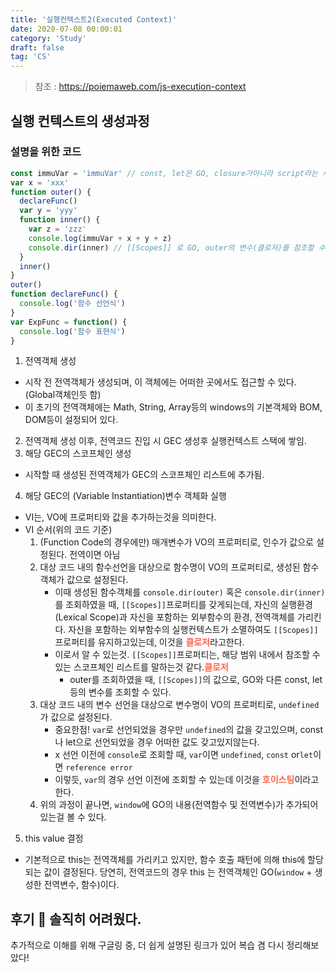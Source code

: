 ```yaml
---
title: '실행컨텍스트2(Executed Context)'
date: 2020-07-08 00:00:01
category: 'Study'
draft: false
tag: 'CS'
---
```


> 참조 : <https://poiemaweb.com/js-execution-context>

## 실행 컨텍스트의 생성과정

### 설명을 위한 코드

```javascript
const immuVar = 'immuVar' // const, let은 GO, closure가아니라 script라는 새로운곳에 추가됨.
var x = 'xxx'
function outer() {
  declareFunc()
  var y = 'yyy'
  function inner() {
    var z = 'zzz'
    console.log(immuVar + x + y + z)
    console.dir(inner) // [[Scopes]] 로 GO, outer의 변수(클로저)를 참조할 수 있음.
  }
  inner()
}
outer()
function declareFunc() {
  console.log('함수 선언식')
}
var ExpFunc = function() {
  console.log('함수 표현식')
}
```

1. 전역객체 생성

- 시작 전 전역객체가 생성되며, 이 객체에는 어떠한 곳에서도 접근할 수 있다.(Global객체인듯 함)
- 이 초기의 전역객체에는 Math, String, Array등의 windows의 기본객체와 BOM, DOM등이 설정되어 있다.

2. 전역객체 생성 이후, 전역코드 진입 시 GEC 생성후 실행컨텍스트 스택에 쌓임.
3. 해당 GEC의 스코프체인 생성

- 시작할 때 생성된 전역객체가 GEC의 스코프체인 리스트에 추가됨.

4. 해당 GEC의 (Variable Instantiation)변수 객체화 실행

- VI는, VO에 프로퍼티와 값을 추가하는것을 의미한다.
- VI 순서(위의 코드 기준)
  1. (Function Code의 경우에만) 매개변수가 VO의 프로퍼티로, 인수가 값으로 설정된다. 전역이면 아님
  2. 대상 코드 내의 함수선언을 대상으로 함수명이 VO의 프로퍼티로, 생성된 함수 객체가 값으로 설정된다.
     - 이때 생성된 함수객체를 `console.dir(outer)` 혹은 `console.dir(inner)` 를 조회하였을 때, `[[Scopes]]`프로퍼티를 갖게되는데, 자신의 실행환경(Lexical Scope)과 자신을 포함하는 외부함수의 환경, 전역객체를 가리킨다. 자신을 포함하는 외부함수의 실행컨텍스트가 소멸하여도 `[[Scopes]]`프로퍼티를 유지하고있는데, 이것을 <b style="color : tomato">클로저</b>라고한다.
     - 이로서 알 수 있는것. `[[Scopes]]`프로퍼티는, 해당 범위 내에서 참조할 수 있는 스코프체인 리스트를 말하는것 같다.<b style="color : tomato">클로저</b>
       - outer를 조회하였을 때, `[[Scopes]]`의 값으로, GO와 다른 const, let등의 변수를 조회할 수 있다.
  3. 대상 코드 내의 변수 선언을 대상으로 변수명이 VO의 프로퍼티로, `undefined`가 값으로 설정된다.
     - 중요한점! `var`로 선언되었을 경우만 `undefined`의 값을 갖고있으며, const나 let으로 선언되었을 경우 어떠한 값도 갖고있지않는다.
     - x 선언 이전에 `console`로 조회할 때, `var`이면 `undefined`, `const` or`let`이면 `reference error`
     - 이렇듯, `var`의 경우 선언 이전에 조회할 수 있는데 이것을 <b style="color : tomato">호이스팅</b>이라고 한다.
  4. 위의 과정이 끝나면, `window`에 GO의 내용(전역함수 및 전역변수)가 추가되어있는걸 볼 수 있다.

5. this value 결정

- 기본적으로 this는 전역객체를 가리키고 있지만, 함수 호출 패턴에 의해 this에 할당되는 값이 결정된다. 당연히, 전역코드의 경우 this 는 전역객체인 GO(`window` + 생성한 전역변수, 함수)이다.

## 후기 😬 솔직히 어려웠다.

추가적으로 이해를 위해 구글링 중, 더 쉽게 설명된 링크가 있어 복습 겸 다시 정리해보았다!
